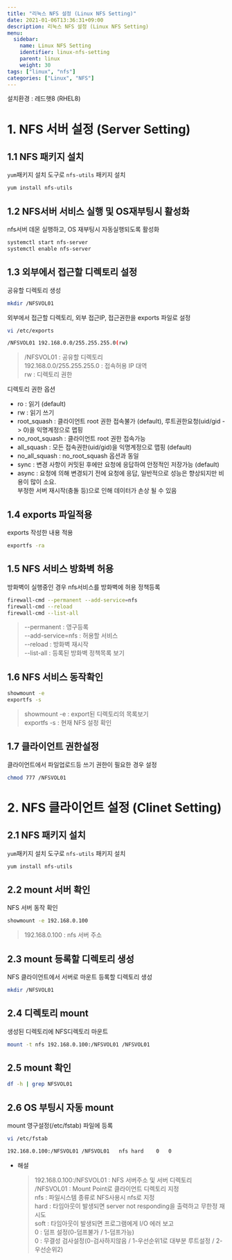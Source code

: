 ```yaml
---
title: "리눅스 NFS 설정 (Linux NFS Setting)"
date: 2021-01-06T13:36:31+09:00
description: 리눅스 NFS 설정 (Linux NFS Setting)
menu:
  sidebar:
    name: Linux NFS Setting
    identifier: linux-nfs-setting
    parent: linux
    weight: 30
tags: ["linux", "nfs"]
categories: ["Linux", "NFS"]
---
```




설치환경 : 레드햇8 (RHEL8)


# 1. NFS 서버 설정 (Server Setting)

## 1.1 NFS 패키지 설치

`yum`패키지 설치 도구로 `nfs-utils` 패키지 설치

```bash
yum install nfs-utils
```

## 1.2 NFS서버 서비스 실행 및 OS재부팅시 활성화

nfs서버 데몬 실행하고, OS 재부팅시 자동실행되도록 활성화

```bash
systemctl start nfs-server
systemctl enable nfs-server
```

## 1.3 외부에서 접근할 디렉토리 설정

공유할 디렉토리 생성

```bash
mkdir /NFSVOL01
```

외부에서 접근할 디렉토리, 외부 접근IP, 접근권한을 exports 파일로 설정

```bash
vi /etc/exports

/NFSVOL01 192.168.0.0/255.255.255.0(rw)
```
> /NFSVOL01 : 공유할 디렉토리  
> 192.168.0.0/255.255.255.0 : 접속허용 IP 대역  
> rw : 디렉토리 권한  

디렉토리 권한 옵션

- ro : 읽기 (default)
- rw : 읽기 쓰기 
- root_squash : 클라이언트 root 권한 접속불가 (default), 루트권한요청(uid/gid -> 0)을 익명계정으로 맵핑
- no_root_squash : 클라이언트 root 권한 접속가능
- all_squash : 모든 접속권한(uid/gid)을 익명계정으로 맵핑 (default)
- no_all_squash : no_root_squash 옵션과 동일
- sync : 변경 사항이 커밋된 후에만 요청에 응답하여 안정적인 저장가능 (default)
- async : 요청에 의해 변경되기 전에 요청에 응답, 일반적으로 성능은 향상되지만 비용이 많이 소요.  
부정한 서버 재시작(충돌 등)으로 인해 데이터가 손상 될 수 있음 

## 1.4 exports 파일적용

exports 작성한 내용 적용

```bash
exportfs -ra
```

## 1.5 NFS 서비스 방화벽 허용

방화벽이 실행중인 경우 nfs서비스를 방화벽에 허용 정책등록

```bash
firewall-cmd --permanent --add-service=nfs
firewall-cmd --reload
firewall-cmd --list-all
```
> --permanent : 영구등록  
> --add-service=nfs : 허용할 서비스  
> --reload : 방화벽 재시작  
> --list-all : 등록된 방화벽 정책목록 보기  

## 1.6 NFS 서비스 동작확인

```bash
showmount -e
exportfs -s
```
> showmount -e : export된 디렉토리의 목록보기  
> exportfs -s : 현재 NFS 설정 확인  

## 1.7 클라이언트 권한설정

클라이언트에서 파일업로드등 쓰기 권한이 필요한 경우 설정

```bash
chmod 777 /NFSVOL01
```



# 2. NFS 클라이언트 설정 (Clinet Setting)

## 2.1 NFS 패키지 설치

`yum`패키지 설치 도구로 `nfs-utils` 패키지 설치

```bash
yum install nfs-utils
```

## 2.2 mount 서버 확인

NFS 서버 동작 확인
```bash
showmount -e 192.168.0.100
```

> 192.168.0.100 : nfs 서버 주소

## 2.3 mount 등록할 디렉토리 생성

NFS 클라이언트에서 서버로 마운트 등록할 디렉토리 생성

```bash
mkdir /NFSVOL01
```

## 2.4 디렉토리 mount

생성된 디렉토리에 NFS디렉토리 마운트

```bash
mount -t nfs 192.168.0.100:/NFSVOL01 /NFSVOL01
```

## 2.5 mount 확인

```bash
df -h | grep NFSVOL01
```

## 2.6 OS 부팅시 자동 mount

mount 영구설정(/etc/fstab) 파일에 등록

```bash
vi /etc/fstab

192.168.0.100:/NFSVOL01 /NFSVOL01   nfs hard    0   0
```

- 해설

    > 192.168.0.100:/NFSVOL01 : NFS 서버주소 및 서버 디렉토리  
    > /NFSVOL01 : Mount Point로 클라이언트 디렉토리 지정  
    > nfs : 파일시스템 종류로 NFS사용시 nfs로 지정  
    > hard : 타임아웃이 발생되면 server not responding을 출력하고 무한정 재시도  
    > soft : 타임아웃이 발생되면 프로그램에게 I/O 에러 보고  
    > 0 : 덤프 설정(0-덤프불가 / 1-덤프가능)  
    > 0 : 무결성 검사설정(0-검사하지않음 / 1-우선순위1로 대부분 루트설정 / 2-우선순위2)  
